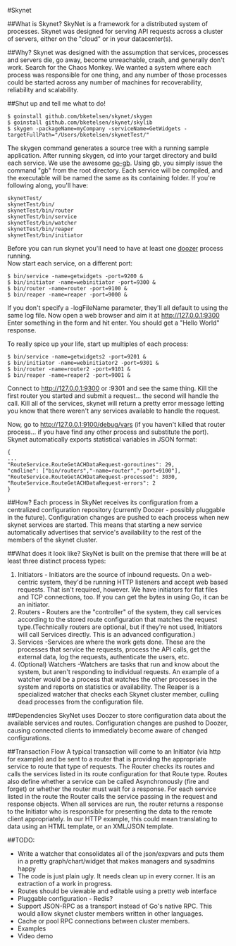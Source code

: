 #Skynet

##What is Skynet?
SkyNet is a framework for a distributed system of processes.  Skynet was designed for serving API requests across a cluster of servers, either on the "cloud" or in your datacenter(s).

##Why?
Skynet was designed with the assumption that services, processes and servers die, go away, become unreachable, crash, and generally don't work.  Search for the Chaos Monkey.  We wanted a system where each process was responsible for one thing, and any number of those processes could be started across any number of machines for recoverability, reliability and scalability.

##Shut up and tell me what to do!

	$ goinstall github.com/bketelsen/skynet/skygen
	$ goinstall github.com/bketelsen/skynet/skylib
	$ skygen -packageName=myCompany -serviceName=GetWidgets -targetFullPath="/Users/bketelsen/skynetTest/"

The skygen command generates a source tree with a running sample application.  After running skygen, cd into your target directory and build each service.  We use the awesome [go-gb](https://github.com/skelterjohn/go-gb).  Using gb, you simply issue the command "gb" from the root directory.  Each service will be compiled, and the executable will be named the same as its containing folder.  If you're following along, you'll have:

	skynetTest/
	skynetTest/bin/
	skynetTest/bin/router
	skynetTest/bin/service
	skynetTest/bin/watcher
	skynetTest/bin/reaper
	skynetTest/bin/initiator
			
Before you can run skynet you'll need to have at least one [doozer](https://github.com/ha/doozerd) process running.  
Now start each service, on a different port:

	$ bin/service -name=getwidgets -port=9200 &
	$ bin/initiator -name=webinitiator -port=9300 &
	$ bin/router -name=router -port=9100 &
 	$ bin/reaper -name=reaper -port=9000 &

If you don't specify a -logFileName parameter, they'll all default to using the same log file.  Now open a web browser and aim it at http://127.0.0.1:9300 
Enter something in the form and hit enter.  You should get a "Hello World" response.  

To really spice up your life, start up multiples of each process:

	$ bin/service -name=getwidgets2 -port=9201 &
	$ bin/initiator -name=webinitiator2 -port=9301 &
	$ bin/router -name=router2 -port=9101 &
	$ bin/reaper -name=reaper2 -port=9001 &
	
Connect to http://127.0.0.1:9300 or :9301 and see the same thing.  Kill the first router you started and submit a request... the second will handle the call.  Kill all of the services, skynet will return a pretty error message letting you know that there weren't any services available to handle the request.  

Now, go to http://127.0.0.1:9100/debug/vars (if you haven't killed that router process... if you have find any other process and substitute the port).  Skynet automatically exports statistical variables in JSON format:

	{
	...
	"RouteService.RouteGetACHDataRequest-goroutines": 29,
	"cmdline": ["bin/routers","-name=router","-port=9100"],
	"RouteService.RouteGetACHDataRequest-processed": 3030,
	"RouteService.RouteGetACHDataRequest-errors": 2
	}

##How?
Each process in SkyNet receives its configuration from a centralized configuration repository (currently Doozer - possibly pluggable in the future).  Configuration changes are pushed to each process when new skynet services are started.  This means that starting a new service automatically
advertises that service's availability to the rest of the members of the skynet cluster.

##What does it look like?
SkyNet is built on the premise that there will be at least three distinct process types:

1. Initiators - Initiators are the source of inbound requests.  On a web-centric system, they'd be running HTTP listeners and accept web based requests.  That isn't required, however.  We have initiators for flat files and TCP connections, too.  If you can get the bytes in using Go, it can be an initiator.
1. Routers - 	Routers are the "controller" of the system, they call services according to the stored route configuration that matches the request type.(Technically routers are optional, but if they're not used, Initiators will call Services directly.  This is an advanced configuration.)
1. Services -Services are where the work gets done.  These are the processes that service the requests, process the API calls, get the external data, log the requests, authenticate the users, etc.
1. (Optional) Watchers -Watchers are tasks that run and know about the system, but aren't responding to individual requests.  An example of a watcher would be a process that watches the other processes in the system and reports on statistics or availability.  The Reaper is a specialized watcher that checks each Skynet cluster member, culling dead processes from the configuration file.


##Dependencies
SkyNet uses Doozer to store configuration data about the available services and routes.  Configuration changes are pushed to Doozer, causing connected clients to immediately become aware of changed configurations.  

##Transaction Flow
A typical transaction will come to an Initiator (via http for example) and be sent to a router that is providing the appropriate service to route that type of requests.  The Router checks its routes and calls the services listed in its route configuration for that Route type.  Routes also define whether a service can be called Asynchronously (fire and forget) or whether the router must wait for a response.  For each service listed in the route the Router calls the service passing in the request and response objects.  When all services are run, the router returns a response to the Initiator who is responsible for presenting the data to the remote client appropriately.  In our HTTP example, this could mean translating to data using an HTML template, or an XML/JSON template.

##TODO:
* Write a watcher that consolidates all of the json/expvars and puts them in a pretty graph/chart/widget that makes managers and sysadmins happy
* The code is just plain ugly.  It needs clean up in every corner.  It is an extraction of a work in progress.
* Routes should be viewable and editable using a pretty web interface
* Pluggable configuration - Redis?
* Support JSON-RPC as a transport instead of Go's native RPC.  This would allow skynet cluster members written in other languages.
* Cache or pool RPC connections between cluster members.
* Examples
* Video demo